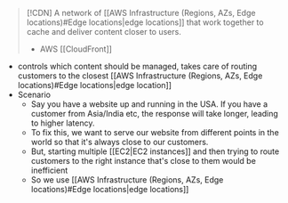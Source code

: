 
>[!CDN]
>A network of [[AWS Infrastructure (Regions, AZs, Edge locations)#Edge locations|edge locations]] that work together to cache and deliver content closer to users.
>- AWS [[CloudFront]]

- controls which content should be managed, takes care of routing customers to the closest [[AWS Infrastructure (Regions, AZs, Edge locations)#Edge locations|edge location]]
- Scenario
	- Say you have a website up and running in the USA. If you have a customer from Asia/India etc, the response will take longer, leading to higher latency. 
	- To fix this, we want to serve our website from different points in the world so that it's always close to our customers. 
	- But, starting multiple [[EC2|EC2 instances]] and then trying to route customers to the right instance that's close to them would be inefficient
	- So we use [[AWS Infrastructure (Regions, AZs, Edge locations)#Edge locations|edge locations]]